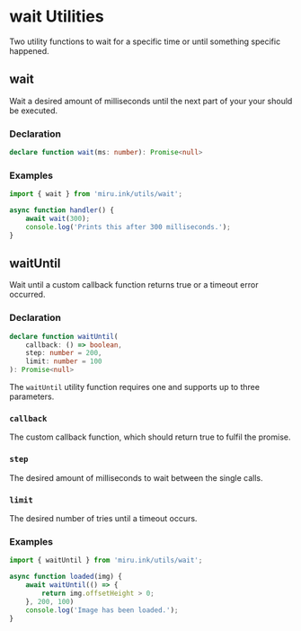 # wait Utilities

Two utility functions to wait for a specific time or until something specific happened.

## wait <Badge text="v0.1.0" />

Wait a desired amount of milliseconds until the next part of your your should be executed.

### Declaration

```ts
declare function wait(ms: number): Promise<null>
```

### Examples

```ts
import { wait } from 'miru.ink/utils/wait';

async function handler() {
    await wait(300);
    console.log('Prints this after 300 milliseconds.');
}
```

## waitUntil <Badge text="v0.1.0" />

Wait until a custom callback function returns true or a timeout error occurred.

### Declaration

```ts
declare function waitUntil(
    callback: () => boolean, 
    step: number = 200, 
    limit: number = 100
): Promise<null>
```

The `waitUntil` utility function requires one and supports up to three parameters.

### `callback`

The custom callback function, which should return true to fulfil the promise.

### `step`

The desired amount of milliseconds to wait between the single calls.

### `limit`

The desired number of tries until a timeout occurs.

### Examples

```ts
import { waitUntil } from 'miru.ink/utils/wait';

async function loaded(img) {
    await waitUntil(() => {
        return img.offsetHeight > 0;
    }, 200, 100)
    console.log('Image has been loaded.');
}
```
